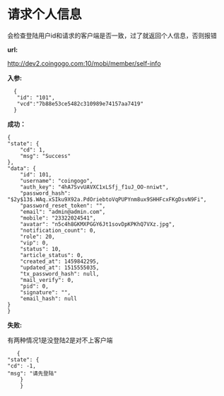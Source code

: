 # 请求个人信息 #
  会检查登陆用户id和请求的客户端是否一致，过了就返回个人信息，否则报错

**url:**

  http://dev2.coingogo.com:10/mobi/member/self-info

**入参:**

      {
       "id": "101",       
       "vcd":"7b88e53ce5482c310989e74157aa7419"
      }

**成功：**


	{
    "state": {
        "cd": 1,
        "msg": "Success"
    },
    "data": {
        "id": 101,
        "username": "coingogo",
        "auth_key": "4hA7SvvUAVXC1xLSfj_f1uJ_OO-nniwt",
        "password_hash": "$2y$13$.WAq.xSIku9X92a.PdOriebtoVqPUPYnm8ux9SHHFcxFKgDsvN9Fi",
        "password_reset_token": "",
        "email": "admin@admin.com",
        "mobile": "23322024541",
        "avatar": "n5c4h8GKMXPGGY6Jt1sovDpKPKhQ7VXz.jpg",
        "notification_count": 0,
        "role": 20,
        "vip": 0,
        "status": 10,
        "article_status": 0,
        "created_at": 1459842295,
        "updated_at": 1515555035,
        "tx_password_hash": null,
        "mail_verify": 0,
        "pid": 0,
        "signature": "",
        "email_hash": null
    }
	}


**失败:**
    
有两种情况1是没登陆2是对不上客户端 

       {
    "state": {
    "cd": -1,
    "msg": "请先登陆"
    	}
    	}
 